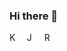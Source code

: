### Hi there 👋
<img src="../main/icons/kotlin.svg" alt="Kotlin" width="16" height="16">&nbsp;&nbsp;
<img src="../main/icons/jetpack_compose.svg" alt="Jetpack Compose" width="16" height="16">&nbsp;&nbsp;
<img src="../main/icons/react.svg" alt="React" width="16" height="16">&nbsp;&nbsp;

<!--
**ricky-kiva/ricky-kiva** is a ✨ _special_ ✨ repository because its `README.md` (this file) appears on your GitHub profile.

Here are some ideas to get you started:

- 🔭 I’m currently working on ...
- 🌱 I’m currently learning ...
- 👯 I’m looking to collaborate on ...
- 🤔 I’m looking for help with ...
- 💬 Ask me about ...
- 📫 How to reach me: ...
- 😄 Pronouns: ...
- ⚡ Fun fact: ...
-->
